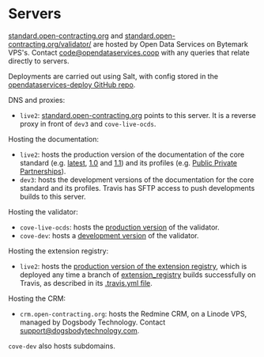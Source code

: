 # Servers

[standard.open-contracting.org](http://standard.open-contracting.org) and [standard.open-contracting.org/validator/](http://standard.open-contracting.org/validator/) are hosted by Open Data Services on Bytemark VPS's. Contact [code@opendataservices.coop](mailto:code@opendataservices.coop) with any queries that relate directly to servers.

Deployments are carried out using Salt, with config stored in the [opendataservices-deploy GitHub repo](https://github.com/OpenDataServices/opendataservices-deploy).

DNS and proxies:

* `live2`: [standard.open-contracting.org](http://standard.open-contracting.org/) points to this server. It is a reverse proxy in front of `dev3` and `cove-live-ocds`.

Hosting the documentation:

* `live2`: hosts the production version of the documentation of the core standard (e.g. [latest](http://standard.open-contracting.org/latest/), [1.0](http://standard.open-contracting.org/1.0/) and [1.1](http://standard.open-contracting.org/1.1/)) and its profiles (e.g. [Public Private Partnerships](http://standard.open-contracting.org/profiles/ppp/latest/en/)).
* `dev3`: hosts the development versions of the documentation for the core standard and its profiles. Travis has SFTP access to push developments builds to this server.

Hosting the validator:

* `cove-live-ocds`: hosts the [production version](http://standard.open-contracting.org/validator/) of the validator.
* `cove-dev`: hosts a [development version](http://dev.cove.opendataservices.coop/validator/) of the validator.

Hosting the extension registry:

* `live2`: hosts the [production version of the extension registry](http://standard.open-contracting.org/extension_registry/master/), which is deployed any time a branch of [extension_registry](https://github.com/open-contracting/extension_registry) builds successfully on Travis, as described in its [.travis.yml file](https://github.com/open-contracting/extension_registry/blob/master/.travis.yml).

Hosting the CRM:

* `crm.open-contracting.org`: hosts the Redmine CRM, on a Linode VPS, managed by Dogsbody Technology. Contact [support@dogsbodytechnology.com](mailto:support@dogsbodytechnology.com).

`cove-dev` also hosts subdomains.

